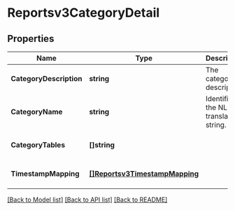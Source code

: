 # Reportsv3CategoryDetail

## Properties
Name | Type | Description | Notes
------------ | ------------- | ------------- | -------------
**CategoryDescription** | **string** | The category description. | [optional] [default to null]
**CategoryName** | **string** | Identifies the NLS translated string. | [optional] [default to null]
**CategoryTables** | **[]string** |  | [optional] [default to null]
**TimestampMapping** | [**[]Reportsv3TimestampMapping**](reportsv3TimestampMapping.md) |  | [optional] [default to null]

[[Back to Model list]](../README.md#documentation-for-models) [[Back to API list]](../README.md#documentation-for-api-endpoints) [[Back to README]](../README.md)

